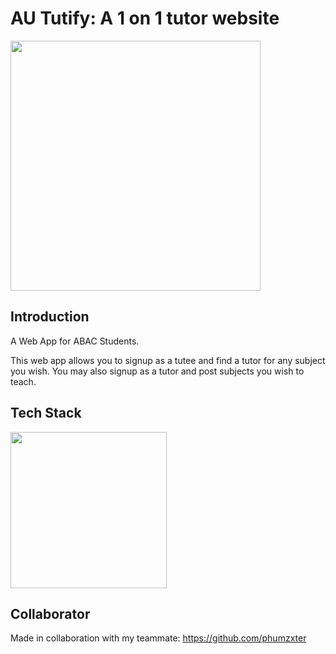 # AU Tutify: A 1 on 1 tutor website

<img src="https://i.imgur.com/0TTsKrF.png" height="400"/>

## Introduction

A Web App for ABAC Students.

This web app allows you to signup as a tutee and find a tutor for any subject you wish.
You may also signup as a tutor and post subjects you wish to teach.

## Tech Stack
<img src="https://i.imgur.com/Qn9k6H1.png" height="250"/>

## Collaborator

Made in collaboration with my teammate: https://github.com/phumzxter
